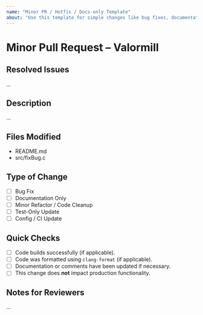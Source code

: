 ```yaml
---
name: "Minor PR / Hotfix / Docs-only Template"
about: "Use this template for simple changes like bug fixes, documentation updates, or minor code adjustments."
---
```


# Minor Pull Request – Valormill

## Resolved Issues
<!-- Include any relevant issues closed by this pull request. Use the form "Closes <task>" -->
...

## Description
<!-- Brief summary of what this PR does and why it's needed -->
...

## Files Modified
<!-- List the key files changed -->
- README.md
- src/fixBug.c

## Type of Change
- [ ] Bug Fix
- [ ] Documentation Only
- [ ] Minor Refactor / Code Cleanup
- [ ] Test-Only Update
- [ ] Config / CI Update

## Quick Checks
- [ ] Code builds successfully (if applicable).
- [ ] Code was formatted using `clang-format` (if applicable).
- [ ] Documentation or comments have been updated if necessary.
- [ ] This change does **not** impact production functionality.

## Notes for Reviewers
<!-- Add any special instructions or notes for reviewers -->
...

